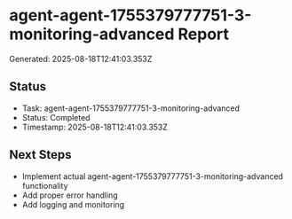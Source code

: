 # agent-agent-1755379777751-3-monitoring-advanced Report

Generated: 2025-08-18T12:41:03.353Z

## Status
- Task: agent-agent-1755379777751-3-monitoring-advanced
- Status: Completed
- Timestamp: 2025-08-18T12:41:03.353Z

## Next Steps
- Implement actual agent-agent-1755379777751-3-monitoring-advanced functionality
- Add proper error handling
- Add logging and monitoring
